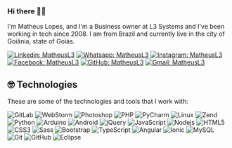### Hi there 🤝🏻

I'm Matheus Lopes, and I'm a Business owner at L3 Systems and I've been working in tech since 2008. I am from Brazil and currently live in the city of Goiânia, state of Goiás.

[![Linkedin: MatheusL3](https://img.shields.io/badge/-Linkedin-blue?style=flat-square&logo=Linkedin&logoColor=white&link=www.linkedin.com/in/matheusl3)](https://www.linkedin.com/in/matheusl3/)
[![Whatsapp: MatheusL3](https://img.shields.io/badge/-Whatsapp-41BF47?style=flat-square&logo=Whatsapp&logoColor=white&link=https://wa.me/5562983321754)](https://wa.me/5562983321754)
[![Instagram: MatheusL3](https://img.shields.io/badge/-Instagram-E4405F?style=flat-square&logo=Instagram&logoColor=white&link=https://www.instagram.com/matheus.l3)](https://www.instagram.com/matheus.l3)
[![Facebook: MatheusL3](https://img.shields.io/badge/-Facebook-1877F2?style=flat-square&logo=Facebook&logoColor=white&link=https://www.facebook.com/matheuslopescosta1)](https://www.facebook.com/matheuslopescosta1)
[![GitHub: MatheusL3](https://img.shields.io/badge/-GitHub-181717?style=flat-square&logo=GitHub&logoColor=white&link=https://github.com/MatheusL3)](https://github.com/MatheusL3)
[![Gmail: MatheusL3](https://img.shields.io/badge/-Gmail-D14836?style=flat-square&logo=Gmail&logoColor=white&link=mailto:m.sosinformatica@gmail.com)](mailto:m.sosinformatica@gmail.com)


## 🤓 Technologies

These are some of the technologies and tools that I work with:

![GitLab](https://img.shields.io/badge/-GitLab-FCA121?style=flat-square&logo=GitLab)
![WebStorm](https://img.shields.io/badge/-WebStorm-000000?style=flat-square&logo=WebStorm)
![Photoshop](https://img.shields.io/badge/-Photoshop-31A8FF?style=flat-square&logo=Adobe-Photoshop&logoColor=white)
![PHP](https://img.shields.io/badge/-PHP-777BB4?style=flat-square&logo=PHP&logoColor=white)
![PyCharm](https://img.shields.io/badge/-PyCharm-000000?style=flat-square&logo=PyCharm&logoColor=white)
![Linux](https://img.shields.io/badge/-Linux-FCC624?style=flat-square&logo=Linux&logoColor=black)
![Zend](https://img.shields.io/badge/-ZendFramework-68b604?style=flat-square&logo=Zend-framework&logoColor=white)
![Python](https://img.shields.io/badge/-Python-3776AB?style=flat-square&logo=Python&logoColor=white)
![Arduino](https://img.shields.io/badge/-Arduino-00979D?style=flat-square&logo=Arduino&logoColor=white)
![Android](https://img.shields.io/badge/-Android-3ddc84?style=flat-square&logo=Android&logoColor=white)
![jQuery](https://img.shields.io/badge/-jQuery-0769AD?style=flat-square&logo=jQuery&logoColor=white)
![JavaScript](https://img.shields.io/badge/-JavaScript-black?style=flat-square&logo=javascript)
![Nodejs](https://img.shields.io/badge/-Nodejs-339933?style=flat-square&logo=Node.js&logoColor=white)
![HTML5](https://img.shields.io/badge/-HTML5-E34F26?style=flat-square&logo=html5&logoColor=white)
![CSS3](https://img.shields.io/badge/-CSS3-1572B6?style=flat-square&logo=css3)
![Sass](https://img.shields.io/badge/-Sass-CC6699?style=flat-square&logo=sass&logoColor=white)
![Bootstrap](https://img.shields.io/badge/-Bootstrap-563D7C?style=flat-square&logo=bootstrap)
![TypeScript](https://img.shields.io/badge/-TypeScript-007ACC?style=flat-square&logo=typescript)
![Angular](https://img.shields.io/badge/-Angular-DD0031?style=flat-square&logo=angular)
![Ionic](https://img.shields.io/badge/-Ionic-3880FF?style=flat-square&logo=ionic&logoColor=white)
![MySQL](https://img.shields.io/badge/-MySQL-4479A1?style=flat-square&logo=mysql&logoColor=white)
![Git](https://img.shields.io/badge/-Git-black?style=flat-square&logo=git)
![GitHub](https://img.shields.io/badge/-GitHub-181717?style=flat-square&logo=github)
![Eclipse](https://img.shields.io/badge/-Eclipse-2C2255?style=flat-square&logo=eclipse&logoColor=white)

